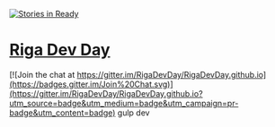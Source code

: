 [![Stories in Ready](https://badge.waffle.io/RigaDevDay/RigaDevDay.github.io.png?label=ready&title=Ready)](https://waffle.io/RigaDevDay/RigaDevDay.github.io)
# [Riga Dev Day](http://rigadevday.lv/)

[![Join the chat at https://gitter.im/RigaDevDay/RigaDevDay.github.io](https://badges.gitter.im/Join%20Chat.svg)](https://gitter.im/RigaDevDay/RigaDevDay.github.io?utm_source=badge&utm_medium=badge&utm_campaign=pr-badge&utm_content=badge)
gulp dev

